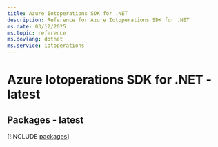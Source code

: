 ```yaml
---
title: Azure Iotoperations SDK for .NET
description: Reference for Azure Iotoperations SDK for .NET
ms.date: 03/12/2025
ms.topic: reference
ms.devlang: dotnet
ms.service: iotoperations
---
```

# Azure Iotoperations SDK for .NET - latest
## Packages - latest
[!INCLUDE [packages](iotoperations-index.md)]